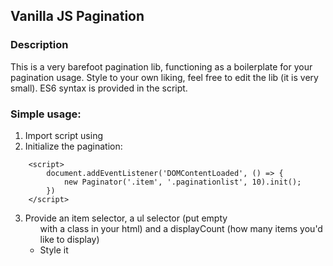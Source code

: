 ## Vanilla JS Pagination

### Description

This is a very barefoot pagination lib, functioning as a boilerplate for your pagination usage. Style to your own liking, feel free to edit the lib (it is very small).
ES6 syntax is provided in the script.

### Simple usage:

1. Import script using <script src="PATH_TO/pagination.js"></script>
2. Initialize the pagination:
```
    <script>
        document.addEventListener('DOMContentLoaded', () => {
            new Paginator('.item', '.paginationlist', 10).init();
        })
    </script>
```
3. Provide an item selector, a ul selector (put empty <ul> with a class in your html) and a displayCount (how many items you'd like to display)
4. Style it